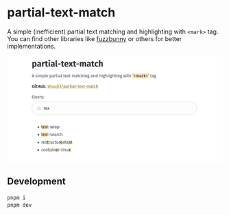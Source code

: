 # partial-text-match

A simple (inefficient) partial text matching and highlighting with `<mark>` tag. You can find other libraries like [fuzzbunny](https://github.com/mixpanel/fuzzbunny) or others for better implementations.

![screenshot of search result with the keyword `tet`](screenshot.png)

## Development

```bash
pnpm i
pnpm dev
```
